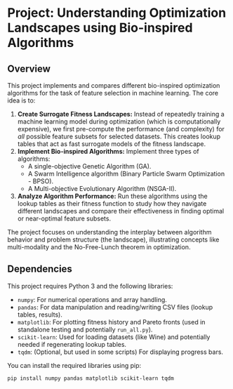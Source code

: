 # Project: Understanding Optimization Landscapes using Bio-inspired Algorithms

## Overview

This project implements and compares different bio-inspired optimization algorithms for the task of feature selection in machine learning. The core idea is to:

1.  **Create Surrogate Fitness Landscapes:** Instead of repeatedly training a machine learning model during optimization (which is computationally expensive), we first pre-compute the performance (and complexity) for *all* possible feature subsets for selected datasets. This creates lookup tables that act as fast surrogate models of the fitness landscape.
2.  **Implement Bio-inspired Algorithms:** Implement three types of algorithms:
    * A single-objective Genetic Algorithm (GA).
    * A Swarm Intelligence algorithm (Binary Particle Swarm Optimization - BPSO).
    * A Multi-objective Evolutionary Algorithm (NSGA-II).
3.  **Analyze Algorithm Performance:** Run these algorithms using the lookup tables as their fitness function to study how they navigate different landscapes and compare their effectiveness in finding optimal or near-optimal feature subsets.

The project focuses on understanding the interplay between algorithm behavior and problem structure (the landscape), illustrating concepts like multi-modality and the No-Free-Lunch theorem in optimization.

## Dependencies

This project requires Python 3 and the following libraries:

* `numpy`: For numerical operations and array handling.
* `pandas`: For data manipulation and reading/writing CSV files (lookup tables, results).
* `matplotlib`: For plotting fitness history and Pareto fronts (used in standalone testing and potentially `run_all.py`).
* `scikit-learn`: Used for loading datasets (like Wine) and potentially needed if regenerating lookup tables.
* `tqdm`: (Optional, but used in some scripts) For displaying progress bars.

You can install the required libraries using pip:
```bash
pip install numpy pandas matplotlib scikit-learn tqdm